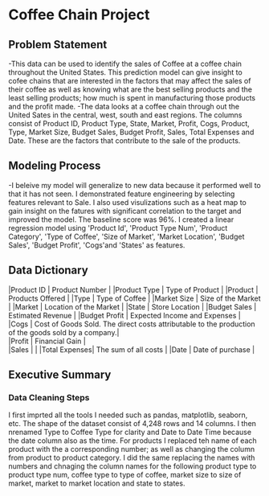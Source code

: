 # Coffee Chain Project

## Problem Statement 
-This data can be used to identify the sales of Coffee at a coffee chain throughout the United States. This prediction model can give insight to cofee chains that are interested in the factors that may affect the sales of their coffee as well as knowing what are the best selling products and the least selling products; how much is spent in manufacturing those products and the profit made. 
-The data looks at a coffee chain through out the United Sates in the central, west, south and east regions. The columns consist of Product ID, Product Type, State, Market, Profit, Cogs, Product, Type, Market Size, Budget Sales, Budget Profit, Sales, Total Expenses and Date. These are the factors that contribute to the sale of the products. 

## Modeling Process
-I beleive my model will generalize to new data because it performed well to that it has not seen. I demonstrated feature engineering by selecting features relevant to Sale. I also used visulizations such as a heat map to gain insight on the fatures with significant correlation to the target and improved the model. The baseline score was 96%. I created a linear regression model using 'Product Id', 'Product Type Num', 'Product Category', 'Type of Coffee', 'Size of Market', 'Market Location', 'Budget Sales', 'Budget Profit', 'Cogs'and 'States' as features.

## Data Dictionary
|Product ID    | Product Number                                                                                     | 
|Product Type  | Type of Product                                                                                    |
|Product       | Products Offered                                                                                   | 
|Type          | Type of Coffee                                                                                     |
|Market Size   | Size of the Market                                                                                 |
|Market        | Location of the Market                                                                             |
|State         | Store Location                                                                                     |
|Budget Sales  | Estimated Revenue                                                                                  |
|Budget Profit | Expected Income and Expenses                                                                       |
|Cogs          | Cost of Goods Sold. The direct costs attributable to the production of the goods sold by a company.|  
|Profit        | Financial Gain                                                                                     |                                                                                   
|Sales         |                                                                                                    |
|Total Expenses| The sum of all costs                                                                               |
|Date          | Date of purchase                                                                                   |

## Executive Summary

### Data Cleaning Steps
I first imprted all the tools I needed such as pandas, matplotlib, seaborn, etc. The shape of the dataset consist of 4,248 rows and 14 columns. I then nrenamed Type to Coffee Type for clarity and Date to Date Time because  the date column also as the time. For products I replaced teh name of each product with the a corresponding number; as well as changing the column from product to product category. I did the same replacing the names with numbers and chnaging the column names for the following product type to product type num, coffee type to type of coffee, market size to size of market, market to market location and state to states. 

